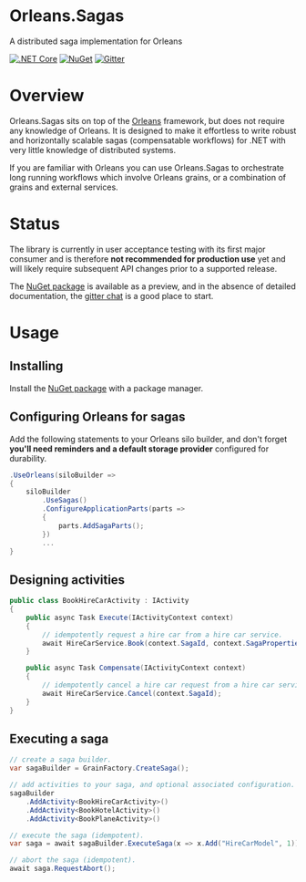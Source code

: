 # Orleans.Sagas
A distributed saga implementation for Orleans

[![.NET Core](https://github.com/OrleansContrib/Orleans.Sagas/workflows/.NET%20Core/badge.svg)](https://github.com/OrleansContrib/Orleans.Sagas/actions?query=workflow%3A%22.NET+Core%22)
[![NuGet](https://img.shields.io/nuget/v/Orleans.Sagas.svg?style=flat)](https://www.nuget.org/packages/Orleans.Sagas)
[![Gitter](https://badges.gitter.im/Join%20Chat.svg)](https://gitter.im/OrleansContrib/Orleans.Sagas?utm_source=badge&utm_medium=badge&utm_campaign=pr-badge)

# Overview
Orleans.Sagas sits on top of the [Orleans](https://github.com/dotnet/orleans) framework, but does not require any knowledge of Orleans. It is designed to make it effortless to write robust and horizontally scalable sagas (compensatable workflows) for .NET with very little knowledge of distributed systems.

If you are familiar with Orleans you can use Orleans.Sagas to orchestrate long running workflows which involve Orleans grains, or a combination of grains and external services.

# Status
The library is currently in user acceptance testing with its first major consumer and is therefore **not recommended for production use** yet and will likely require subsequent API changes prior to a supported release. 

The [NuGet package](https://www.nuget.org/packages/Orleans.Sagas) is available as a preview, and in the absence of detailed documentation, the [gitter chat](https://gitter.im/OrleansContrib/Orleans.Sagas) is a good place to start.

# Usage

## Installing
Install the [NuGet package](https://www.nuget.org/packages/Orleans.Sagas) with a package manager.

## Configuring Orleans for sagas
Add the following statements to your Orleans silo builder, and don't forget **you'll need reminders and a default storage provider** configured for durability.
```csharp
.UseOrleans(siloBuilder =>
{
    siloBuilder
        .UseSagas()
        .ConfigureApplicationParts(parts =>
        {
            parts.AddSagaParts();
        })
        ...
}
```

## Designing activities
```csharp
public class BookHireCarActivity : IActivity
{
    public async Task Execute(IActivityContext context)
    {
        // idempotently request a hire car from a hire car service.
        await HireCarService.Book(context.SagaId, context.SagaProperties.GetInt("HireCarModel"));
    }

    public async Task Compensate(IActivityContext context)
    {
        // idempotently cancel a hire car request from a hire car service.
        await HireCarService.Cancel(context.SagaId);
    }
}
```

## Executing a saga
```csharp
// create a saga builder.
var sagaBuilder = GrainFactory.CreateSaga();

// add activities to your saga, and optional associated configuration.
sagaBuilder
    .AddActivity<BookHireCarActivity>()
    .AddActivity<BookHotelActivity>()
    .AddActivity<BookPlaneActivity>()

// execute the saga (idempotent).
var saga = await sagaBuilder.ExecuteSaga(x => x.Add("HireCarModel", 1));

// abort the saga (idempotent).
await saga.RequestAbort();
```
